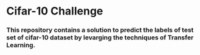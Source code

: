 # Cifar-10 Challenge
### This repository contains a solution to predict the labels of test set of cifar-10 dataset by levarging the techniques of Transfer Learning.
